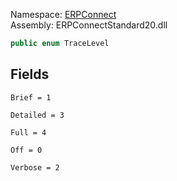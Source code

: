
Namespace: [ERPConnect](index.md)  
Assembly: ERPConnectStandard20.dll  

```csharp
public enum TraceLevel
```

## Fields

`Brief = 1` 

`Detailed = 3` 

`Full = 4` 

`Off = 0` 

`Verbose = 2` 

